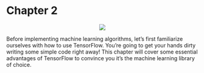 # Chapter 2

<p align="center"><a href="http://tensorflowbook.com" target="_blank"><img src="http://i.imgur.com/0buO2b2.png"/></a></p>

Before implementing machine learning algorithms, let’s first familiarize ourselves with how to use TensorFlow. You’re going to get your hands dirty writing some simple code right away! This chapter will cover some essential advantages of TensorFlow to convince you it’s the machine learning library of choice. 